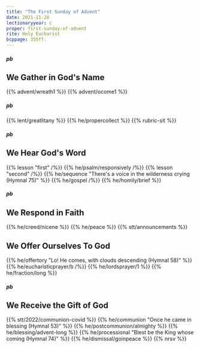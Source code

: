 ```yaml
---
title: "The First Sunday of Advent"
date: 2021-11-28
lectionaryyear: c
proper: first-sunday-of-advent
rite: Holy Eucharist
bcppage: 355ff.
---
```

##### pb
## We Gather in God's Name
{{% advent/wreath1 %}}
{{% advent/ocome1 %}}
##### pb
{{% lent/greatlitany %}}
{{% he/propercollect %}}
{{% rubric-sit %}}

##### pb
## We Hear God's Word
{{% lesson "first" /%}}
{{% he/psalm/responsively /%}}
{{% lesson "second" /%}}
{{% he/sequence "There's a voice in the wilderness crying (Hymnal 75)" %}}
{{% he/gospel /%}}
{{% he/homily/brief %}}

##### pb
## We Respond in Faith
{{% he/creed/nicene %}}
{{% he/peace %}}
{{% stt/announcements %}}

## We Offer Ourselves To God
{{% he/offertory "Lo! He comes, with clouds descending (Hymnal 58)" %}}
{{% he/eucharisticprayer/b /%}}
{{% he/lordsprayer/1 %}}
{{% he/fraction/long %}}

##### pb
## We Receive the Gift of God
{{% stt/2022/communion-covid %}}
{{% he/communion "Once he came in blessing (Hymnal 53)" %}}
{{% he/postcommunion/almighty %}}
{{% he/blessing/advent-long %}}
{{% he/processional "Blest be the King whose coming (Hymnal 74)" %}}
{{% he/dismissal/goinpeace %}}
{{% nrsv %}}
